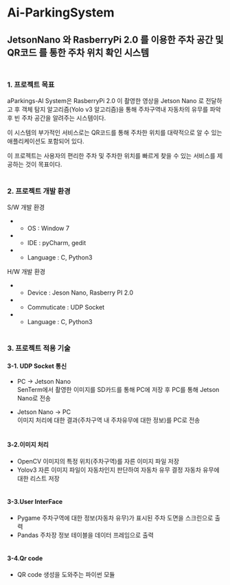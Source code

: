 # Ai-ParkingSystem
## JetsonNano 와 RasberryPi 2.0 를 이용한 주차 공간 및 QR코드 를 통한 주차 위치 확인 시스템<br/><br/>

### **1. 프로젝트 목표**

aParkings-AI System은 RasberryPi 2.0 이 촬영한 영상을 Jetson Nano 로 전달하고 후 객체 탐지 알고리즘(Yolo v3 알고리즘)을 통해 주차구역내 자동차의 유무를 파악 후 빈 주차 공간을 알려주는 시스템이다. 

이 시스템의 부가적인 서비스로는 QR코드를 통해 주차한 위치를 대략적으로 알 수 있는 애플리케이션도 포함되어 있다. 

이 프로젝트는 사용자의 편리한 주차 및 주차한 위치를 빠르게 찾을 수 있는 서비스를 제공하는 것이 목표이다.<br/><br/>


### **2. 프로젝트 개발 환경**

S/W 개발 환경
* - OS : Window 7
* - IDE : pyCharm, gedit
* - Language : C, Python3

H/W 개발 환경
* - Device : Jeson Nano, Rasberry PI 2.0
* - Commuticate : UDP Socket
* - Language : C, Python3<br/><br/>

### **3. 프로젝트 적용 기술**

#### 3-1. UDP Socket 통신
- PC → Jetson Nano  
SenTerm에서 촬영한 이미지를 SD카드를 통해 PC에 저장 후 PC를 통해 Jetson Nano로 전송

- Jetson Nano → PC  
이미지 처리에 대한 결과(주차구역 내 주차유무에 대한 정보)를 PC로 전송<br/><br/>

#### 3-2.이미지 처리
- OpenCV
이미지의 특정 위치(주차구역)를 자른 이미지 파일 저장
- Yolov3
자른 이미지 파일이 자동차인지 판단하여 자동차 유무 결정
자동차 유무에 대한 리스트 저장<br/><br/>

#### 3-3.User InterFace
- Pygame
주차구역에 대한 정보(자동차 유무)가 표시된 주차 도면을 스크린으로 출력
- Pandas
주차장 정보 테이블을 데이터 프레임으로 출력<br/><br/>

#### 3-4.Qr code
- QR code 생성을 도와주는 파이썬 모듈<br/><br/>















